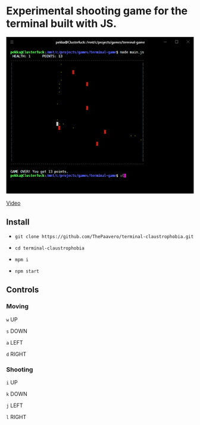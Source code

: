# Experimental shooting game for the terminal built with JS.

![Screenshot](https://github.com/ThePaavero/terminal-claustrophobia/blob/master/screenshot.png)

[Video](https://www.youtube.com/watch?v=_NAReVkPbsI)

## Install
- `git clone https://github.com/ThePaavero/terminal-claustrophobia.git`

- `cd terminal-claustrophobia`

- `mpm i`

- `npm start`

## Controls
### Moving
`w` UP

`s` DOWN

`a` LEFT

`d` RIGHT

### Shooting
`i` UP

`k` DOWN

`j` LEFT

`l` RIGHT
